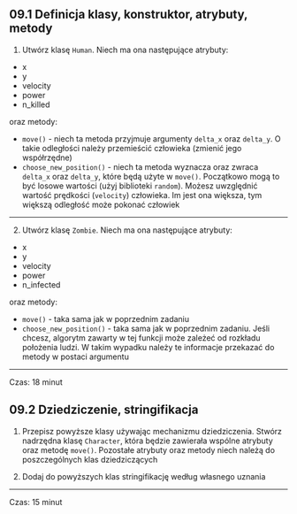 ## 09.1 Definicja klasy, konstruktor, atrybuty, metody

1. Utwórz klasę `Human`. Niech ma ona następujące atrybuty:
- x
- y
- velocity
- power
- n_killed

oraz metody:

- `move()` - niech ta metoda przyjmuje argumenty `delta_x` oraz `delta_y`. O takie odległości należy przemieścić człowieka (zmienić jego współrzędne)
- `choose_new_position()` - niech ta metoda wyznacza oraz zwraca `delta_x` oraz `delta_y`, które będą użyte w `move()`. Początkowo mogą to być losowe wartości (użyj biblioteki `random`). Możesz uwzględnić wartość prędkości (`velocity`) człowieka. Im jest ona większa, tym większą odległość może pokonać człowiek

---

2. Utwórz klasę `Zombie`. Niech ma ona następujące atrybuty:
- x
- y
- velocity
- power
- n_infected

oraz metody:
- `move()` - taka sama jak w poprzednim zadaniu
- `choose_new_position()` - taka sama jak w poprzednim zadaniu. Jeśli chcesz, algorytm zawarty w tej funkcji może zależeć od rozkładu położenia ludzi. W takim wypadku należy te informacje przekazać do metody w postaci argumentu

---
Czas: 18 minut

## 09.2 Dziedziczenie, stringifikacja
1. Przepisz powyższe klasy używając mechanizmu dziedziczenia. Stwórz nadrzędna klasę `Character`, która będzie zawierała wspólne atrybuty oraz metodę `move()`. Pozostałe atrybuty oraz metody niech należą do poszczególnych klas dziedziczących

2. Dodaj do powyższych klas stringifikację według własnego uznania

---
Czas: 15 minut
